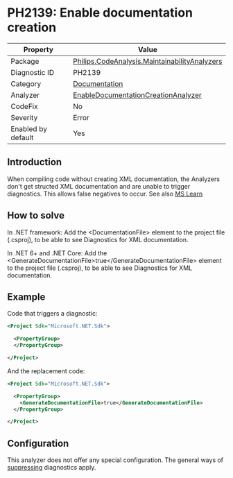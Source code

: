 # PH2139: Enable documentation creation

| Property | Value  |
|--|--|
| Package | [Philips.CodeAnalysis.MaintainabilityAnalyzers](https://www.nuget.org/packages/Philips.CodeAnalysis.MaintainabilityAnalyzers) |
| Diagnostic ID | PH2139 |
| Category  | [Documentation](../Documentation.md) |
| Analyzer | [EnableDocumentationCreationAnalyzer](https://github.com/philips-software/roslyn-analyzers/blob/master/Philips.CodeAnalysis.MaintainabilityAnalyzers/Documentation/EnableDocumentationCreationAnalyzer.cs)
| CodeFix  | No |
| Severity | Error |
| Enabled by default | Yes |

## Introduction

When compiling code without creating XML documentation, the Analyzers don't get structed XML documentation and are unable to trigger diagnostics. This allows false negatives to occur.
See also [MS Learn](https://learn.microsoft.com/en-us/dotnet/core/project-sdk/msbuild-props#generateassemblyinfo)

## How to solve

In .NET framework:
Add the &lt;DocumentationFile&gt; element to the project file (.csproj), to be able to see Diagnostics for XML documentation.

In .NET 6+ and .NET Core:
Add the &lt;GenerateDocumentationFile&gt;true&lt;/GenerateDocumentationFile&gt; element to the project file (.csproj), to be able to see Diagnostics for XML documentation.


## Example

Code that triggers a diagnostic:
``` xml
<Project Sdk="Microsoft.NET.Sdk">

  <PropertyGroup>
  </PropertyGroup>

</Project>
```

And the replacement code:
``` xml
<Project Sdk="Microsoft.NET.Sdk">

  <PropertyGroup>
    <GenerateDocumentationFile>true</GenerateDocumentationFile>
  </PropertyGroup>

</Project>

```

## Configuration

This analyzer does not offer any special configuration. The general ways of [suppressing](https://learn.microsoft.com/en-us/dotnet/fundamentals/code-analysis/suppress-warnings) diagnostics apply.